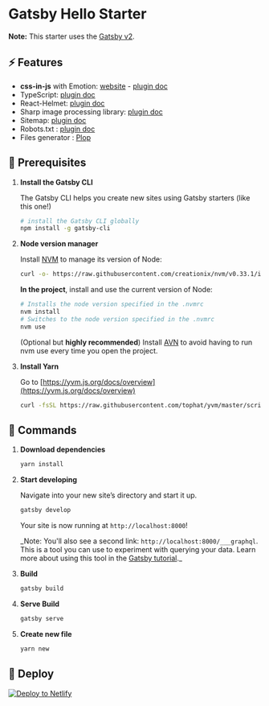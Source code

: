 # Gatsby Hello Starter

**Note:** This starter uses the [Gatsby v2](https://www.gatsbyjs.org/).

## ⚡️ Features

- **css-in-js** with Emotion: [website](https://emotion.sh/) - [plugin doc](https://www.gatsbyjs.org/packages/gatsby-plugin-emotion/?=emoti)
- TypeScript: [plugin doc](https://www.gatsbyjs.org/packages/gatsby-plugin-typescript/?=type)
- React-Helmet: [plugin doc](https://www.gatsbyjs.org/packages/gatsby-plugin-react-helmet/?=gatsby-plugin-react-helmet)
- Sharp image processing library: [plugin doc](https://www.gatsbyjs.org/packages/gatsby-plugin-sharp/?=gatsby-plugin-sharp)
- Sitemap: [plugin doc](https://www.gatsbyjs.org/packages/gatsby-plugin-sitemap/?=sitemap)
- Robots.txt : [plugin doc](https://www.gatsbyjs.org/packages/gatsby-plugin-robots-txt/?=gatsby-plugin-robots-txt)
- Files generator : [Plop](https://github.com/amwmedia/plop)

## 🚀 Prerequisites

1.  **Install the Gatsby CLI**

    The Gatsby CLI helps you create new sites using Gatsby starters (like this one!)

    ```sh
    # install the Gatsby CLI globally
    npm install -g gatsby-cli
    ```

1.  **Node version manager**

    Install [NVM](https://github.com/creationix/nvm) to manage its version of Node:

    ```sh
    curl -o- https://raw.githubusercontent.com/creationix/nvm/v0.33.1/install.sh | bash
    ```

    **In the project**, install and use the current version of Node:

    ```sh
    # Installs the node version specified in the .nvmrc
    nvm install
    # Switches to the node version specified in the .nvmrc
    nvm use
    ```

    (Optional but **highly recommended**) Install [AVN](https://github.com/wbyoung/avn) to avoid having to run nvm use every time you open the project.

1.  **Install Yarn**

    Go to [https://yvm.js.org/docs/overview](https://yvm.js.org/docs/overview)

    ```sh
    curl -fsSL https://raw.githubusercontent.com/tophat/yvm/master/scripts/install.sh | bash
    ```

## 🔨 Commands

1.  **Download dependencies**

    ```sh
    yarn install
    ```

1.  **Start developing**

    Navigate into your new site’s directory and start it up.

    ```sh
    gatsby develop
    ```

    Your site is now running at `http://localhost:8000`!

    \_Note: You'll also see a second link: `http://localhost:8000/___graphql`. This is a tool you can use to experiment with querying your data. Learn more about using this tool in the [Gatsby tutorial](https://www.gatsbyjs.org/tutorial/part-five/#introducing-graphiql).\_

1.  **Build**

    ```sh
    gatsby build
    ```

1.  **Serve Build**

    ```sh
    gatsby serve
    ```

1.  **Create new file**

    ```sh
    yarn new
    ```

## 💫 Deploy

[![Deploy to Netlify](https://www.netlify.com/img/deploy/button.svg)](https://app.netlify.com/start/deploy?repository=https://github.com/sutter/hello-gatsby)
